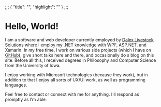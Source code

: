 ;;;
{
	"title": "",
	"highlight": ""
}
;;;

# Hello, World!

I am a software and web developer currently employed by [Dalex Livestock Solutions](http://www.dalex.com) where I employ my .NET knowledge with WPF, ASP.NET, and Xamarin. In my free time, I work on various side projects (which I have on [GitHub](https://github.com/ianwold)), give short talks here and there, and occasionally do a blog on this site. Before all this, I received degrees in Philosophy and Computer Science from the University of Iowa.

I enjoy working with Microsoft technologies (because they work), but in addition to that I enjoy all sorts of UX/UI work, as well as programming languages.

Feel free to contact or connect with me for anything. I'll respond as promptly as I'm able.
